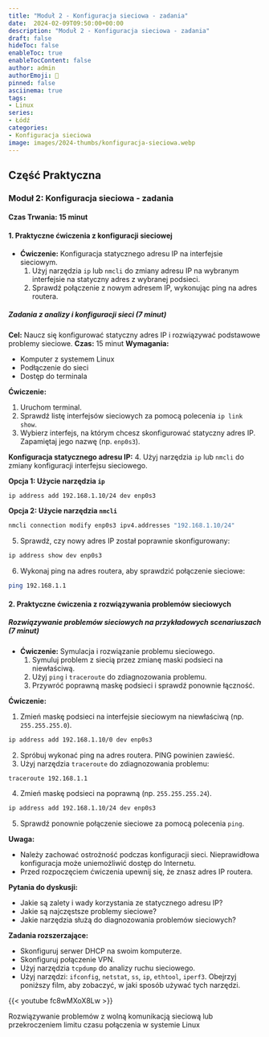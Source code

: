 ```yaml
---
title: "Moduł 2 - Konfiguracja sieciowa - zadania"
date:  2024-02-09T09:50:00+00:00
description: "Moduł 2 - Konfiguracja sieciowa - zadania"
draft: false
hideToc: false
enableToc: true
enableTocContent: false
author: admin
authorEmoji: 🐧
pinned: false
asciinema: true
tags:
- Linux
series:
- Łódź
categories:
- Konfiguracja sieciowa
image: images/2024-thumbs/konfiguracja-sieciowa.webp
---
```

## Część Praktyczna
### Moduł 2: Konfiguracja sieciowa - zadania
#### Czas Trwania: 15 minut

#### 1. **Praktyczne ćwiczenia z konfiguracji sieciowej**

- **Ćwiczenie:** Konfiguracja statycznego adresu IP na interfejsie sieciowym.
  1. Użyj narzędzia `ip` lub `nmcli` do zmiany adresu IP na wybranym interfejsie na statyczny adres z wybranej podsieci.
  2. Sprawdź połączenie z nowym adresem IP, wykonując ping na adres routera.

##### Zadania z analizy i konfiguracji sieci (7 minut)

**Cel:** Naucz się konfigurować statyczny adres IP i rozwiązywać podstawowe problemy sieciowe.
**Czas:** 15 minut
**Wymagania:**
* Komputer z systemem Linux
* Podłączenie do sieci
* Dostęp do terminala

**Ćwiczenie:**
1. Uruchom terminal.
2. Sprawdź listę interfejsów sieciowych za pomocą polecenia `ip link show`.
3. Wybierz interfejs, na którym chcesz skonfigurować statyczny adres IP. Zapamiętaj jego nazwę (np. `enp0s3`).

**Konfiguracja statycznego adresu IP:**
4. Użyj narzędzia `ip` lub `nmcli` do zmiany konfiguracji interfejsu sieciowego.

**Opcja 1: Użycie narzędzia `ip`**
```bash
ip address add 192.168.1.10/24 dev enp0s3
```

**Opcja 2: Użycie narzędzia `nmcli`**
```bash
nmcli connection modify enp0s3 ipv4.addresses "192.168.1.10/24"
```
5. Sprawdź, czy nowy adres IP został poprawnie skonfigurowany:
```bash
ip address show dev enp0s3
```
6. Wykonaj ping na adres routera, aby sprawdzić połączenie sieciowe:
```bash
ping 192.168.1.1
```  

#### 2. **Praktyczne ćwiczenia z rozwiązywania problemów sieciowych**

##### Rozwiązywanie problemów sieciowych na przykładowych scenariuszach (7 minut)

- **Ćwiczenie:** Symulacja i rozwiązanie problemu sieciowego.
  1. Symuluj problem z siecią przez zmianę maski podsieci na niewłaściwą.
  2. Użyj `ping` i `traceroute` do zdiagnozowania problemu.
  3. Przywróć poprawną maskę podsieci i sprawdź ponownie łączność.

**Ćwiczenie:**
1. Zmień maskę podsieci na interfejsie sieciowym na niewłaściwą (np. `255.255.255.0`).
```bash
ip address add 192.168.1.10/0 dev enp0s3
```
2. Spróbuj wykonać ping na adres routera. PING powinien zawieść.
3. Użyj narzędzia `traceroute` do zdiagnozowania problemu:
```bash
traceroute 192.168.1.1
```
4. Zmień maskę podsieci na poprawną (np. `255.255.255.24`).
```bash
ip address add 192.168.1.10/24 dev enp0s3
```
5. Sprawdź ponownie połączenie sieciowe za pomocą polecenia `ping`.


**Uwaga:**
* Należy zachować ostrożność podczas konfiguracji sieci. Nieprawidłowa konfiguracja może uniemożliwić dostęp do Internetu.
* Przed rozpoczęciem ćwiczenia upewnij się, że znasz adres IP routera.


**Pytania do dyskusji:**
* Jakie są zalety i wady korzystania ze statycznego adresu IP?
* Jakie są najczęstsze problemy sieciowe?
* Jakie narzędzia służą do diagnozowania problemów sieciowych?


**Zadania rozszerzające:**
* Skonfiguruj serwer DHCP na swoim komputerze.
* Skonfiguruj połączenie VPN.
* Użyj narzędzia `tcpdump` do analizy ruchu sieciowego.
* Użyj narzędzi: `ifconfig`, `netstat`, `ss`, `ip`, `ethtool`, `iperf3`. Obejrzyj poniższy film, aby zobaczyć, w jaki sposób używać tych narzędzi.

{{< youtube fc8wMXoX8Lw >}}
<figcaption>Rozwiązywanie problemów z wolną komunikacją sieciową lub przekroczeniem limitu czasu połączenia w systemie Linux</figcaption>